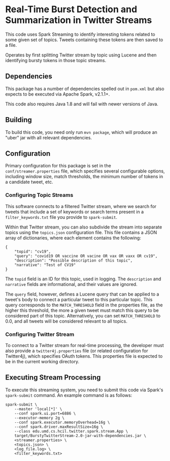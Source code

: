 # Real-Time Burst Detection and Summarization in Twitter Streams

This code uses Spark Streaming to identify interesting tokens related to some given set of topics. Tweets containing these tokens are then saved to a file.

Operates by first splitting Twitter stream by topic using Lucene and then identifying bursty tokens in those topic streams.

## Dependencies

This package has a number of dependencies spelled out in `pom.xml` but also expects to be executed via Apache Spark, v2.1.1+.

This code also requires Java 1.8 and will fail with newer versions of Java.

## Building

To build this code, you need only run `mvn package`, which will produce an "uber" jar with all relevant dependencies.

## Configuration

Primary configuration for this package is set in the `conf/streamer.properties` file, which specifies several configurable options, including window size, match thresholds, the minimum number of tokens in a candidate tweet, etc.

### Configuring Topic Streams

This software connects to a filtered Twitter stream, where we search for tweets that include a set of keywords or search terms present in a `filter_keywords.txt` file you provide to `spark-submit`.

Within that Twitter stream, you can also subdivide the stream into separate topics using the `topics.json` configuration file. This file contains a JSON array of dictionaries, where each element contains the following:

    {
        "topid": "cv19",
        "query": "covid19 OR vaccine OR vacine OR vax OR vaxx OR cv19",
        "description": "Possible description of this topic",
        "narrative": "Test of CV19"
    }

The `topid` field is an ID for this topic, used in logging. The `description` and `narrative` fields are informational, and their values are ignored.

The `query` field, however, defines a Lucene query that can be applied to a tweet's body to connect a particular tweet to this particular topic. This query corresponds to the `MATCH_THRESHOLD` field in the properties file, as the higher this threshold, the more a given tweet must match this query to be considered part of this topic. Alternatively, you can set `MATCH_THRESHOLD` to 0.0, and all tweets will be considered relevant to all topics.

### Configuring Twitter Stream

To connect to a Twitter stream for real-time processing, the developer must also provide a `twitter4j.properties` file (or related configuration for Twitter4j), which specifies OAuth tokens. This properties file is expected to be in the current working directory.

## Executing Stream Processing

To execute this streaming system, you need to submit this code via Spark's `spark-submit` command. An example command is as follows:

    spark-submit \
        --master 'local[*]' \
        --conf spark.ui.port=6886 \
        --executor-memory 2g \
        --conf spark.executor.memoryOverhead=16g \
        --conf spark.driver.maxResultSize=16g \
        --class edu.umd.cs.hcil.twitter.spark.stream.App \
        target/BurstyTwitterStream-2.0-jar-with-dependencies.jar \
        <streamer.properties> \
        <topics.json> \
        <log_file.log> \
        <filter_keywords.txt>



